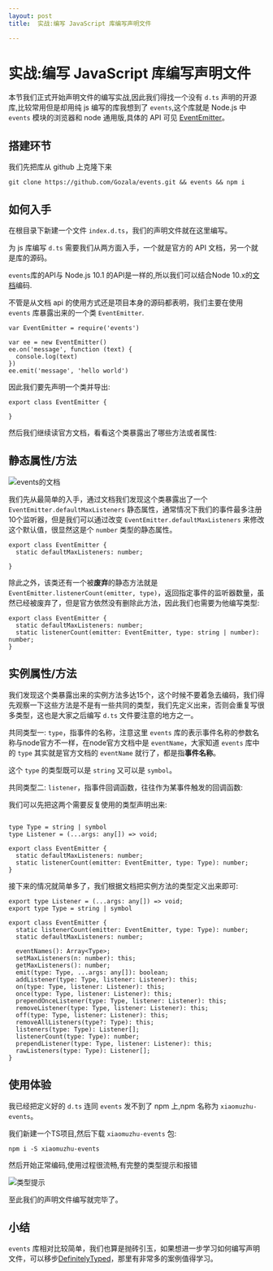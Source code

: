 ```yaml
---
layout: post
title:  实战:编写 JavaScript 库编写声明文件

---
```



# 实战:编写 JavaScript 库编写声明文件

本节我们正式开始声明文件的编写实战,因此我们得找一个没有 `d.ts` 声明的开源库,比较常用但是却用纯 js 编写的库我想到了 `events`,这个库就是 Node.js 中 `events` 模块的浏览器和 node 通用版,具体的 API 可见 [EventEmitter](https://nodejs.org/api/events.html)。

## 搭建环节

我们先把库从 github 上克隆下来

```
git clone https://github.com/Gozala/events.git && events && npm i

```

## 如何入手

在根目录下新建一个文件 `index.d.ts`，我们的声明文件就在这里编写。

为 js 库编写 `d.ts` 需要我们从两方面入手，一个就是官方的 API 文档，另一个就是库的源码。

`events`库的API与 Node.js 10.1 的API是一样的,所以我们可以结合Node 10.x的[文档](https://nodejs.org/docs/latest-v10.x/api/events.html)编码.

不管是从文档 api 的使用方式还是项目本身的源码都表明，我们主要在使用 `events` 库暴露出来的一个类 `EventEmitter`.

```
var EventEmitter = require('events')

var ee = new EventEmitter()
ee.on('message', function (text) {
  console.log(text)
})
ee.emit('message', 'hello world')

```

因此我们要先声明一个类并导出:

```
export class EventEmitter {

}

```

然后我们继续读官方文档，看看这个类暴露出了哪些方法或者属性:

## 静态属性/方法

![events的文档](https://user-gold-cdn.xitu.io/2019/10/11/16dbb158f633ffc4?w=665&h=623&f=png&s=87918)

我们先从最简单的入手，通过文档我们发现这个类暴露出了一个 `EventEmitter.defaultMaxListeners` 静态属性，通常情况下我们的事件最多注册10个监听器，但是我们可以通过改变 `EventEmitter.defaultMaxListeners` 来修改这个默认值，很显然这是个 `number` 类型的静态属性。

```
export class EventEmitter {
  static defaultMaxListeners: number;

}

```

除此之外，该类还有一个被**废弃**的静态方法就是 `EventEmitter.listenerCount(emitter, type)`，返回指定事件的监听器数量，虽然已经被废弃了，但是官方依然没有删除此方法，因此我们也需要为他编写类型:

```
export class EventEmitter {
  static defaultMaxListeners: number;
  static listenerCount(emitter: EventEmitter, type: string | number): number;
}

```

## 实例属性/方法

我们发现这个类暴露出来的实例方法多达15个，这个时候不要着急去编码，我们得先观察一下这些方法是不是有一些共同的类型，我们先定义出来，否则会重复写很多类型，这也是大家之后编写 `d.ts` 文件要注意的地方之一。

共同类型一: `type`，指事件的名称，注意这里 `events` 库的表示事件名称的参数名称与node官方不一样，在node官方文档中是 `eventName`，大家知道 `events` 库中的 `type` 其实就是官方文档的 `eventName` 就行了，都是指**事件名称**。

这个 `type` 的类型既可以是 `string` 又可以是 `symbol`。

共同类型二: `listener`，指事件回调函数，往往作为某事件触发的回调函数:

我们可以先把这两个需要反复使用的类型声明出来:

```

type Type = string | symbol
type Listener = (...args: any[]) => void;

export class EventEmitter {
  static defaultMaxListeners: number;
  static listenerCount(emitter: EventEmitter, type: Type): number;
}

```

接下来的情况就简单多了，我们根据文档把实例方法的类型定义出来即可:

```
export type Listener = (...args: any[]) => void;
export type Type = string | symbol

export class EventEmitter {
  static listenerCount(emitter: EventEmitter, type: Type): number;
  static defaultMaxListeners: number;

  eventNames(): Array<Type>;
  setMaxListeners(n: number): this;
  getMaxListeners(): number;
  emit(type: Type, ...args: any[]): boolean;
  addListener(type: Type, listener: Listener): this;
  on(type: Type, listener: Listener): this;
  once(type: Type, listener: Listener): this;
  prependOnceListener(type: Type, listener: Listener): this;
  removeListener(type: Type, listener: Listener): this;
  off(type: Type, listener: Listener): this;
  removeAllListeners(type?: Type): this;
  listeners(type: Type): Listener[];
  listenerCount(type: Type): number;
  prependListener(type: Type, listener: Listener): this;
  rawListeners(type: Type): Listener[];
}

```

## 使用体验

我已经把定义好的 `d.ts` 连同 `events` 发不到了 npm 上,npm 名称为 `xiaomuzhu-events`。

我们新建一个TS项目,然后下载 `xiaomuzhu-events` 包:

```
npm i -S xiaomuzhu-events

```

然后开始正常编码,使用过程很流畅,有完整的类型提示和报错

![类型提示](https://user-gold-cdn.xitu.io/2019/10/11/16dbb158f703344e?w=600&h=491&f=png&s=63619)

至此我们的声明文件编写就完毕了。

## 小结

`events` 库相对比较简单，我们也算是抛砖引玉，如果想进一步学习如何编写声明文件，可以移步[DefinitelyTyped](https://github.com/DefinitelyTyped/DefinitelyTyped)，那里有非常多的案例值得学习。